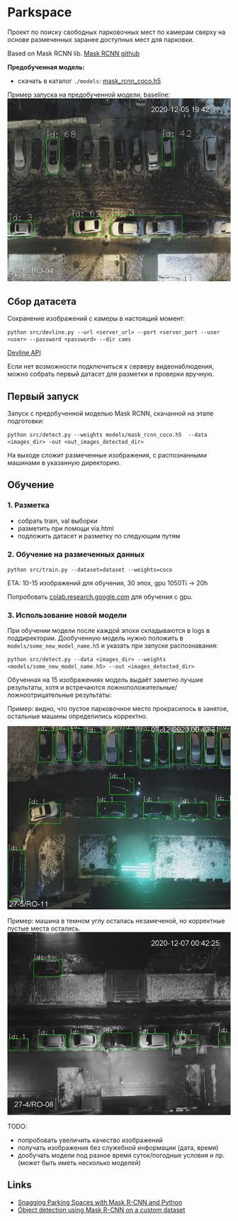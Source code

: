 # Parkspace

Проект по поиску свободных парковочных мест по камерам сверху на основе размеченных заранее доступных мест для парковки.

Based on Mask RCNN lib. [Mask RCNN github](https://github.com/matterport/Mask_RCNN)

**Предобученная модель:** 
- скачать в каталог `./models`: [mask_rcnn_coco.h5](https://github.com/matterport/Mask_RCNN/releases/download/v2.0/mask_rcnn_coco.h5)

Пример запуска на предобученной модели, baseline:
![baseline](samples/sample_img_maskrcnn_detect_baseline.jpg)

## Сбор датасета

Сохранение изображений с камеры в настоящий момент:
```
python src/devline.py --url <server_url> --port <server_port --user <user> --password <password> --dir cams
```

[Devline API](https://devline.ru/aboutweb/#cams)

Если нет возможности подключиться к серверу видеонаблюдения, можно собрать первый датасет для разметки и проверки вручную.

## Первый запуск

Запуск с предобученной моделью Mask RCNN, скачанной на этапе подготовки:

```
python src/detect.py --weights models/mask_rcnn_coco.h5  --data <images_dir> -out <out_images_detected_dir>
```

На выходе сложит размеченные изображения, с распознанными машинами в указанную директорию.


## Обучение

### 1. Разметка
- собрать train, val выборки
- разметить при помощи via.html
- подложить датасет и разметку по следующим путям

### 2. Обучение на размеченных данных
```
python src/train.py --dataset=dataset --weights=coco
```

ETA: 10-15 изображений для обучения, 30 эпох, gpu 1050Ti -> 20h

Попробовать [colab.research.google.com](colab.research.google.com) для обучения с gpu.

### 3. Использование новой модели

При обучении модели после каждой эпохи складываются в logs в поддиректории.
Дообученную модель нужно положить в `models/some_new_model_name.h5` и указать при запуске распознавания:
```
python src/detect.py --data <images_dir> --weights <models/some_new_model_name.h5> --out <images_detected_dir>
```

Обученная на 15 изображениях модель выдаёт заметно лучшие результаты, хотя и встречаются ложноположительные/ложноотрицательные результаты:

Пример: видно, что пустое парковочное место прокрасилось в занятое, остальные машины определились корректно.

![learned_img_15_epochs_30_1](samples/sample_img_maskrcnn_detect_learn_epoch_30_imgs_15_1.jpg)

Пример: машина в темном углу осталась незамеченой, но корректные пустые места остались.
![learned_img_15_epochs_30_2](samples/sample_img_maskrcnn_detect_learn_epoch_30_imgs_15_2.jpg)

TODO:
- попробовать увеличить качество изображений
- получать изображения без служебной информации (дата, время)
- дообучать модели под разное время суток/погодные условия и пр. (может быть иметь несколько моделей)


[link]: http://www.ya.ru

[test]: http://ya.ru

## Links
- [Snagging Parking Spaces with Mask R-CNN and Python](https://medium.com/@ageitgey/snagging-parking-spaces-with-mask-r-cnn-and-python-955f2231c400)
- [Object detection using Mask R-CNN on a custom dataset](https://towardsdatascience.com/object-detection-using-mask-r-cnn-on-a-custom-dataset-4f79ab692f6d)

